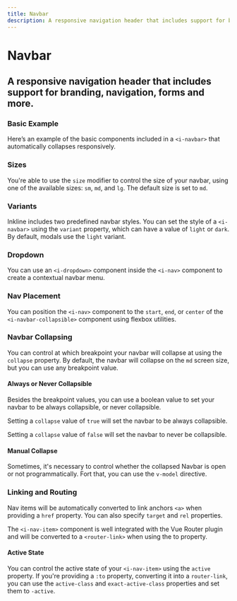 ```yaml
---
title: Navbar
description: A responsive navigation header that includes support for branding, navigation, forms and more.
---
```


<script setup>
import * as examples from '../examples';
</script>


# Navbar
## A responsive navigation header that includes support for branding, navigation, forms and more.

### Basic Example
Here’s an example of the basic components included in a  `<i-navbar>` that automatically collapses responsively.

<example :component="examples.INavbarBasicExample" :html="examples.INavbarBasicExampleHTML"></example>

### Sizes
You're able to use the `size` modifier to control the size of your navbar, using one of the available sizes: `sm`, `md`, and `lg`. 
The default size is set to `md`.

<example :component="examples.INavbarSizeVariantsExample" :html="examples.INavbarSizeVariantsExampleHTML"></example>

### Variants
Inkline includes two predefined navbar styles. You can set the style of a `<i-navbar>` using the `variant` property, which can have a value of `light` or `dark`. By default, modals use the `light` variant.

<example :component="examples.INavbarColorVariantsExample" :html="examples.INavbarColorVariantsExampleHTML"></example>

### Dropdown
You can use an `<i-dropdown>` component inside the `<i-nav>` component to create a contextual navbar menu. 

<example :component="examples.INavbarDropdownExample" :html="examples.INavbarDropdownExampleHTML"></example>

### Nav Placement
You can position the `<i-nav>` component to the `start`, `end`, or `center` of the `<i-navbar-collapsible>` component using flexbox utilities.

<example :component="examples.INavbarNavPlacementExample" :html="examples.INavbarNavPlacementExampleHTML"></example>

### Navbar Collapsing
You can control at which breakpoint your navbar will collapse at using the `collapse` property. By default, the navbar will collapse on the `md` screen size, but you can use any breakpoint value.

<example :component="examples.INavbarCollapseBreakpointExample" :html="examples.INavbarCollapseBreakpointExampleHTML"></example>

#### Always or Never Collapsible

Besides the breakpoint values, you can use a boolean value to set your navbar to be always collapsible, or never collapsible.

Setting a `collapse` value of `true` will set the navbar to be always collapsible.

<example :component="examples.INavbarCollapseTrueExample" :html="examples.INavbarCollapseTrueExampleHTML"></example>

Setting a `collapse` value of `false` will set the navbar to never be collapsible.

<example :component="examples.INavbarCollapseFalseExample" :html="examples.INavbarCollapseFalseExampleHTML"></example>

#### Manual Collapse
Sometimes, it's necessary to control whether the collapsed Navbar is open or not programmatically. Fort that, you can use the `v-model` directive.

<example :component="examples.INavbarCollapseManualExample" :html="examples.INavbarCollapseManualExampleHTML" :js="examples.INavbarCollapseManualExampleJS"></example>

### Linking and Routing
Nav items will be automatically converted to link anchors `<a>` when providing a `href` property. You can also specify `target` and `rel` properties.

The `<i-nav-item>` component is well integrated with the Vue Router plugin and will be converted to a `<router-link>` when using the to property.

<example :component="examples.INavbarRoutingExample" :html="examples.INavbarRoutingExampleHTML"></example>

#### Active State

You can control the active state of your `<i-nav-item>` using the `active` property. If you're providing a `:to` property, converting it into a `router-link`, you can use the `active-class` and `exact-active-class` properties and set them to `-active`.

<example :component="examples.INavbarStateActiveExample" :html="examples.INavbarStateActiveExampleHTML"></example>
